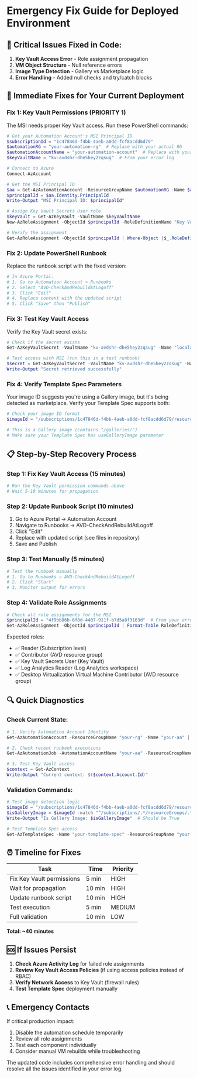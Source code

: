 # Emergency Fix Guide for Deployed Environment

## 🚨 **Critical Issues Fixed in Code:**

1. **Key Vault Access Error** - Role assignment propagation
2. **VM Object Structure** - Null reference errors  
3. **Image Type Detection** - Gallery vs Marketplace logic
4. **Error Handling** - Added null checks and try/catch blocks

## 🔧 **Immediate Fixes for Your Current Deployment**

### **Fix 1: Key Vault Permissions (PRIORITY 1)**

The MSI needs proper Key Vault access. Run these PowerShell commands:

```powershell
# Get your Automation Account's MSI Principal ID
$subscriptionId = "1c47846d-f4bb-4aeb-a0dd-fcf8acdd6d79"
$automationRG = "your-automation-rg"  # Replace with your actual RG
$automationAccountName = "your-automation-account"  # Replace with your actual name
$keyVaultName = "kv-avdshr-dhe5hey2zqsug"  # From your error log

# Connect to Azure
Connect-AzAccount

# Get the MSI Principal ID 
$aa = Get-AzAutomationAccount -ResourceGroupName $automationRG -Name $automationAccountName
$principalId = $aa.Identity.PrincipalId
Write-Output "MSI Principal ID: $principalId"

# Assign Key Vault Secrets User role
$keyVault = Get-AzKeyVault -VaultName $keyVaultName
New-AzRoleAssignment -ObjectId $principalId -RoleDefinitionName "Key Vault Secrets User" -Scope $keyVault.ResourceId

# Verify the assignment
Get-AzRoleAssignment -ObjectId $principalId | Where-Object {$_.RoleDefinitionName -like "*Key Vault*"}
```

### **Fix 2: Update PowerShell Runbook**

Replace the runbook script with the fixed version:

```powershell
# In Azure Portal:
# 1. Go to Automation Account > Runbooks
# 2. Select "AVD-CheckAndRebuildAtLogoff" 
# 3. Click "Edit"
# 4. Replace content with the updated script
# 5. Click "Save" then "Publish"
```

### **Fix 3: Test Key Vault Access**

Verify the Key Vault secret exists:

```powershell
# Check if the secret exists
Get-AzKeyVaultSecret -VaultName "kv-avdshr-dhe5hey2zqsug" -Name "localadminpassword"

# Test access with MSI (run this in a test runbook)
$secret = Get-AzKeyVaultSecret -VaultName "kv-avdshr-dhe5hey2zqsug" -Name "localadminpassword" -AsPlainText
Write-Output "Secret retrieved successfully"
```

### **Fix 4: Verify Template Spec Parameters**

Your image ID suggests you're using a Gallery image, but it's being detected as marketplace. Verify your Template Spec supports both:

```powershell
# Check your image ID format
$imageId = "/subscriptions/1c47846d-f4bb-4aeb-a0dd-fcf8acdd6d79/resourceGroups/RG-AVD-USE-SHARED-SERVICES/providers/Microsoft.Compute/galleries/gal_avd_use/images/avd-win11_22h2-new"

# This is a Gallery image (contains "/galleries/") 
# Make sure your Template Spec has useGalleryImage parameter
```

## 📋 **Step-by-Step Recovery Process**

### **Step 1: Fix Key Vault Access (15 minutes)**
```powershell
# Run the Key Vault permission commands above
# Wait 5-10 minutes for propagation
```

### **Step 2: Update Runbook Script (10 minutes)**
1. Go to Azure Portal → Automation Account
2. Navigate to Runbooks → AVD-CheckAndRebuildAtLogoff
3. Click "Edit" 
4. Replace with updated script (see files in repository)
5. Save and Publish

### **Step 3: Test Manually (5 minutes)**
```powershell
# Test the runbook manually
# 1. Go to Runbooks → AVD-CheckAndRebuildAtLogoff
# 2. Click "Start"
# 3. Monitor output for errors
```

### **Step 4: Validate Role Assignments**
```powershell
# Check all role assignments for the MSI
$principalId = "4f9bb86b-6f8d-4407-911f-b7d5a8f3163d"  # From your error log
Get-AzRoleAssignment -ObjectId $principalId | Format-Table RoleDefinitionName, Scope
```

Expected roles:
- ✅ Reader (Subscription level)
- ✅ Contributor (AVD resource group)
- ✅ Key Vault Secrets User (Key Vault)
- ✅ Log Analytics Reader (Log Analytics workspace)
- ✅ Desktop Virtualization Virtual Machine Contributor (AVD resource group)

## 🔍 **Quick Diagnostics**

### **Check Current State:**
```powershell
# 1. Verify Automation Account Identity
Get-AzAutomationAccount -ResourceGroupName "your-rg" -Name "your-aa" | Select-Object Identity

# 2. Check recent runbook executions
Get-AzAutomationJob -AutomationAccountName "your-aa" -ResourceGroupName "your-rg" | Select-Object -First 5

# 3. Test Key Vault access
$context = Get-AzContext
Write-Output "Current context: $($context.Account.Id)"
```

### **Validation Commands:**
```powershell
# Test image detection logic
$imageId = "/subscriptions/1c47846d-f4bb-4aeb-a0dd-fcf8acdd6d79/resourceGroups/RG-AVD-USE-SHARED-SERVICES/providers/Microsoft.Compute/galleries/gal_avd_use/images/avd-win11_22h2-new"
$isGalleryImage = $imageId -match "^/subscriptions/.*/resourceGroups/.*/providers/Microsoft\.Compute/galleries/.*/images/.*"
Write-Output "Is Gallery Image: $isGalleryImage"  # Should be True

# Test Template Spec access
Get-AzTemplateSpec -Name "your-template-spec" -ResourceGroupName "your-template-spec-rg"
```

## ⏰ **Timeline for Fixes**

| Task | Time | Priority |
|------|------|----------|
| Fix Key Vault permissions | 5 min | HIGH |
| Wait for propagation | 10 min | HIGH |
| Update runbook script | 10 min | HIGH |
| Test execution | 5 min | MEDIUM |
| Full validation | 10 min | LOW |

**Total: ~40 minutes**

## 🆘 **If Issues Persist**

1. **Check Azure Activity Log** for failed role assignments
2. **Review Key Vault Access Policies** (if using access policies instead of RBAC)
3. **Verify Network Access** to Key Vault (firewall rules)
4. **Test Template Spec** deployment manually

## 📞 **Emergency Contacts**

If critical production impact:
1. Disable the automation schedule temporarily
2. Review all role assignments
3. Test each component individually
4. Consider manual VM rebuilds while troubleshooting

The updated code includes comprehensive error handling and should resolve all the issues identified in your error log.
